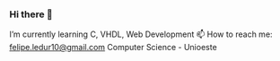 ### Hi there 👋

  I’m currently learning C, VHDL, Web Development
  📫 How to reach me: felipe.ledur10@gmail.com
  Computer Science - Unioeste
